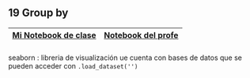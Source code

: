 ## 19 Group by

|[Mi Notebook de clase](My_notebooks/19_group_by.ipynb)  |  [Notebook del profe](/Notebooks/19_groupby_pivot.ipynb) |
|---------| ----:|

### 

seaborn : libreria de visualización ue cuenta con bases de datos que se pueden acceder con `.load_dataset('')` 





